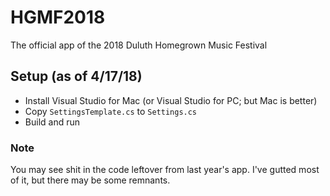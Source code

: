 # HGMF2018
The official app of the 2018 Duluth Homegrown Music Festival

## Setup (as of 4/17/18)

* Install Visual Studio for Mac (or Visual Studio for PC; but Mac is better)
* Copy `SettingsTemplate.cs` to `Settings.cs`
* Build and run

### Note
You may see shit in the code leftover from last year's app. I've gutted most of it, but there may be some remnants.
